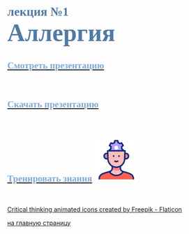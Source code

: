# <span style="color: #507AA3; font-family: Corbel Light;">лекция №1 </span></br><span style="color: #507AA3; font-family: Corbel Light; font-size: 200%">Аллергия</span>

## [<span style="color: #81AAD1; font-family: Corbel Light;">Смотреть презентацию</span>](1_Allergy-1.md)
<br/>

## [<span style="color: #81AAD1; font-family: Corbel Light;">Скачать презентацию</span>](1_Allergy-2.md)
<br/>

## [<span style="color: #81AAD1; font-family: Corbel Light;">Тренировать знания</span>](1_Allergy-3.md) <img src="./critical-thinking.gif" alt="drawing" width="100"/>
<br/>

<a href="https://www.flaticon.com/free-animated-icons/critical-thinking" title="critical thinking animated icons">Critical thinking animated icons created by Freepik - Flaticon</a>




[на главную страницу](README.md)
